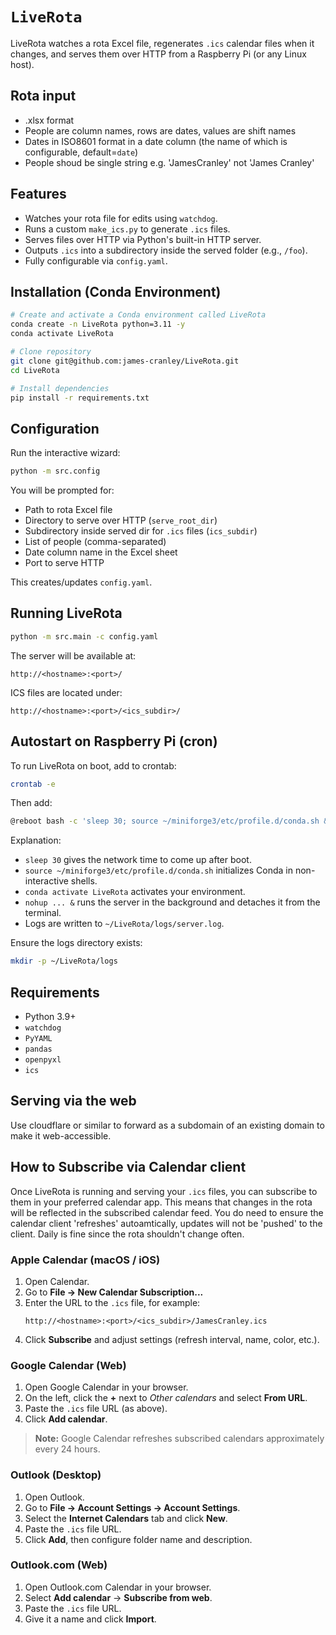 # `LiveRota`

LiveRota watches a rota Excel file, regenerates `.ics` calendar files when it changes, and serves them over HTTP from a Raspberry Pi (or any Linux host).

## Rota input
- .xlsx format
- People are column names, rows are dates, values are shift names
- Dates in ISO8601 format in a date column (the name of which is configurable, default=`date`)
- People shoud be single string e.g. 'JamesCranley' not 'James Cranley'

## Features
- Watches your rota file for edits using `watchdog`.
- Runs a custom `make_ics.py` to generate `.ics` files.
- Serves files over HTTP via Python's built-in HTTP server.
- Outputs `.ics` into a subdirectory inside the served folder (e.g., `/foo`).
- Fully configurable via `config.yaml`.

## Installation (Conda Environment)
```bash
# Create and activate a Conda environment called LiveRota
conda create -n LiveRota python=3.11 -y
conda activate LiveRota

# Clone repository
git clone git@github.com:james-cranley/LiveRota.git
cd LiveRota

# Install dependencies
pip install -r requirements.txt
```

## Configuration
Run the interactive wizard:
```bash
python -m src.config
```
You will be prompted for:
- Path to rota Excel file
- Directory to serve over HTTP (`serve_root_dir`)
- Subdirectory inside served dir for `.ics` files (`ics_subdir`)
- List of people (comma-separated)
- Date column name in the Excel sheet
- Port to serve HTTP

This creates/updates `config.yaml`.

## Running LiveRota
```bash
python -m src.main -c config.yaml
```

The server will be available at:
```
http://<hostname>:<port>/
```
ICS files are located under:
```
http://<hostname>:<port>/<ics_subdir>/
```

## Autostart on Raspberry Pi (cron)
To run LiveRota on boot, add to crontab:
```bash
crontab -e
```
Then add:
```bash
@reboot bash -c 'sleep 30; source ~/miniforge3/etc/profile.d/conda.sh && conda activate LiveRota && cd ~/LiveRota && nohup python -m src.main -c config.yaml > ~/LiveRota/logs/server.log 2>&1 &'
```
Explanation:
- `sleep 30` gives the network time to come up after boot.
- `source ~/miniforge3/etc/profile.d/conda.sh` initializes Conda in non-interactive shells.
- `conda activate LiveRota` activates your environment.
- `nohup ... &` runs the server in the background and detaches it from the terminal.
- Logs are written to `~/LiveRota/logs/server.log`.

Ensure the logs directory exists:
```bash
mkdir -p ~/LiveRota/logs
```

## Requirements
- Python 3.9+
- `watchdog`
- `PyYAML`
- `pandas`
- `openpyxl`
- `ics`

## Serving via the web
Use cloudflare or similar to forward <port> as a subdomain of an existing domain to make it web-accessible.

## How to Subscribe via Calendar client

Once LiveRota is running and serving your `.ics` files, you can subscribe to them in your preferred calendar app.
This means that changes in the rota will be reflected in the subscribed calendar feed.
You do need to ensure the calendar client 'refreshes' autoamtically, updates will not be 'pushed' to the client. Daily is fine since the rota shouldn't change often.

### Apple Calendar (macOS / iOS)
1. Open Calendar.
2. Go to **File → New Calendar Subscription...**
3. Enter the URL to the `.ics` file, for example:
   ```
   http://<hostname>:<port>/<ics_subdir>/JamesCranley.ics
   ```
4. Click **Subscribe** and adjust settings (refresh interval, name, color, etc.).

### Google Calendar (Web)
1. Open Google Calendar in your browser.
2. On the left, click the **+** next to *Other calendars* and select **From URL**.
3. Paste the `.ics` file URL (as above).
4. Click **Add calendar**.

> **Note:** Google Calendar refreshes subscribed calendars approximately every 24 hours.

### Outlook (Desktop)
1. Open Outlook.
2. Go to **File → Account Settings → Account Settings**.
3. Select the **Internet Calendars** tab and click **New**.
4. Paste the `.ics` file URL.
5. Click **Add**, then configure folder name and description.

### Outlook.com (Web)
1. Open Outlook.com Calendar in your browser.
2. Select **Add calendar** → **Subscribe from web**.
3. Paste the `.ics` file URL.
4. Give it a name and click **Import**.
